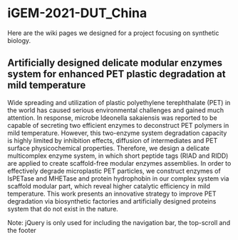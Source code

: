 # iGEM-2021-DUT_China

Here are the wiki pages we designed for a project focusing on synthetic biology.

## Artificially designed delicate modular enzymes system for enhanced PET plastic degradation at mild temperature

Wide spreading and utilization of plastic polyethylene terephthalate (PET) in the world has caused serious environmental challenges and gained much attention. In response, microbe Ideonella sakaiensis was reported to be capable of secreting two efficient enzymes to deconstruct PET polymers in mild temperature. However, this two-enzyme system degradation capacity is highly limited by inhibition effects, diffusion of intermediates and PET surface physicochemical properties. Therefore, we design a delicate multicomplex enzyme system, in which short peptide tags (RIAD and RIDD) are applied to create scaffold-free modular enzymes assemblies. In order to effectively degrade microplastic PET particles, we construct enzymes of IsPETase and MHETase and protein hydrophobin in our complex system via scaffold modular part, which reveal higher catalytic efficiency in mild temperature. This work presents an innovative strategy to improve PET degradation via biosynthetic factories and artificially designed proteins system that do not exist in the nature.

Note: jQuery is only used for including the navigation bar, the top-scroll and the footer
